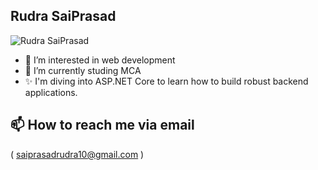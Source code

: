 ##  **Rudra SaiPrasad**
![Rudra SaiPrasad](https://scontent.fstv7-1.fna.fbcdn.net/v/t39.30808-6/438804742_3647178882277113_6922863770846676434_n.jpg?_nc_cat=109&ccb=1-7&_nc_sid=5f2048&_nc_ohc=KurrsO2cf3YQ7kNvgGwmQOZ&_nc_ht=scontent.fstv7-1.fna&oh=00_AfD6df253hMJiCI1W1v3GQGtImAMrA4pgxSKw7T-R3sn1Q&oe=66420F96 "max-width: 200px;")
- 👀 I’m interested in web development
- 🌱 I’m currently studing MCA
- ✨ I'm diving into ASP.NET Core to learn how to build robust backend applications.
## 📫 How to reach me via email
   ( saiprasadrudra10@gmail.com )
